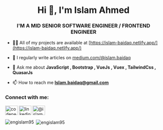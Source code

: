 <h1 align="center">Hi 👋, I'm Islam Ahmed</h1>
<h3 align="center">I'M A MID SENIOR SOFTWARE ENGINEER / FRONTEND ENGINEER</h3>

- 👨‍💻 All of my projects are available at [https://islam-baidaq.netlify.app/](https://islam-baidaq.netlify.app/)

- 📝 I regularly write articles on [medium.com/@islam.baidaq](medium.com/@islam.baidaq)

- 💬 Ask me about **JavaScript , Bootstrap , VueJs , Vuex , TailwindCss , QuasarJs**

- 📫 How to reach me **Islam.baidaq@gmail.com**

<h3 align="left">Connect with me:</h3>
<p align="left">
<a href="https://codepen.io/codepen.io/engislam95" target="blank"><img align="center" src="https://cdn.jsdelivr.net/npm/simple-icons@3.0.1/icons/codepen.svg" alt="codepen.io/engislam95" height="30" width="40" /></a>
<a href="https://linkedin.com/in/linkedin.com/in/islam-ahmed-5777b7155" target="blank"><img align="center" src="https://cdn.jsdelivr.net/npm/simple-icons@3.0.1/icons/linkedin.svg" alt="linkedin.com/in/islam-ahmed-5777b7155" height="30" width="40" /></a>
<a href="https://medium.com/@islam.baidaq" target="blank"><img align="center" src="https://cdn.jsdelivr.net/npm/simple-icons@3.0.1/icons/medium.svg" alt="@islam.baidaq" height="30" width="40" /></a>
</p>



<p><img align="left" src="https://github-readme-stats.vercel.app/api/top-langs?username=engislam95&show_icons=true&locale=en&layout=compact" alt="engislam95" /></p>

<p>&nbsp;<img align="center" src="https://github-readme-stats.vercel.app/api?username=engislam95&show_icons=true&locale=en" alt="engislam95" /></p>

